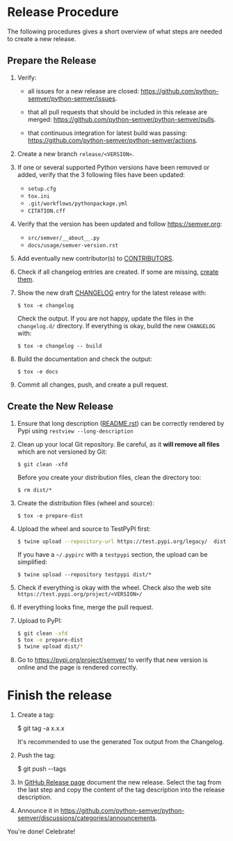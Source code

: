 # Release Procedure

The following procedures gives a short overview of what steps are needed to
create a new release.

## Prepare the Release

1. Verify:

   * all issues for a new release are closed: <https://github.com/python-semver/python-semver/issues>.

   * that all pull requests that should be included in this release are merged: <https://github.com/python-semver/python-semver/pulls>.

   * that continuous integration for latest build was passing:
     <https://github.com/python-semver/python-semver/actions>.

1. Create a new branch `release/<VERSION>`.

1. If one or several supported Python versions have been removed or added, verify that the 3 following files have been updated:
   * `setup.cfg`
   * `tox.ini`
   * `.git/workflows/pythonpackage.yml`
   * `CITATION.cff`

1. Verify that the version has been updated and follow
   <https://semver.org>:

   * `src/semver/__about__.py`
   * `docs/usage/semver-version.rst`

1. Add eventually new contributor(s) to [CONTRIBUTORS](https://github.com/python-semver/python-semver/blob/master/CONTRIBUTORS).


1. Check if all changelog entries are created. If some are missing, [create them](https://python-semver.readthedocs.io/en/latest/development.html#adding-a-changelog-entry).

1. Show the new draft [CHANGELOG](https://github.com/python-semver/python-semver/blob/master/CHANGELOG.rst) entry for the latest release with:

       $ tox -e changelog

   Check the output. If you are not happy, update the files in the
   `changelog.d/` directory.
   If everything is okay, build the new `CHANGELOG` with:

       $ tox -e changelog -- build

1. Build the documentation and check the output:

       $ tox -e docs

1. Commit all changes, push, and create a pull request.


## Create the New Release

1. Ensure that long description ([README.rst](https://github.com/python-semver/python-semver/blob/master/README.rst)) can be correctly rendered by Pypi using `restview --long-description`

1. Clean up your local Git repository. Be careful,
   as it **will remove all files** which are not
   versioned by Git:

       $ git clean -xfd

   Before you create your distribution files, clean
   the directory too:

       $ rm dist/*

1. Create the distribution files (wheel and source):

       $ tox -e prepare-dist

1. Upload the wheel and source to TestPyPI first:

    ```bash    
    $ twine upload --repository-url https://test.pypi.org/legacy/  dist/*
    ```

   If you have a `~/.pypirc` with a `testpypi` section, the upload can be
   simplified:

       $ twine upload --repository testpypi dist/*

1. Check if everything is okay with the wheel.
   Check also the web site `https://test.pypi.org/project/<VERSION>/`

1. If everything looks fine, merge the pull request.

1. Upload to PyPI:

    ```bash
    $ git clean -xfd
    $ tox -e prepare-dist
    $ twine upload dist/*
    ```

1. Go to https://pypi.org/project/semver/ to verify that new version is online and the page is rendered correctly.

# Finish the release

1. Create a tag:

    $ git tag -a x.x.x

   It's recommended to use the generated Tox output
   from the Changelog.

1. Push the tag:

    $ git push --tags

1. In [GitHub Release page](https://github.com/python-semver/python-semver/release)
   document the new release.
   Select the tag from the last step and copy the
   content of the tag description into the release
   description.

1. Announce it in <https://github.com/python-semver/python-semver/discussions/categories/announcements>.

You're done! Celebrate!
